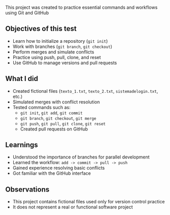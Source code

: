 This project was created to practice essential commands and workflows using Git
and GitHub

## Objectives of this test

- Learn how to initialize a repository (`git init`)
- Work with branches (`git branch`, `git checkout`)
- Perform merges and simulate conflicts
- Practice using push, pull, clone, and reset
- Use GitHub to manage versions and pull requests

## What I did

- Created fictional files (`texto_1.txt`, `texto_2.txt`, `sistemadelogin.txt`, etc.)
- Simulated merges with conflict resolution
- Tested commands such as:
  - `git init`, `git add`, `git commit`
  - `git branch`, `git checkout`, `git merge`
  - `git push`, `git pull`, `git clone`, `git reset`
  - Created pull requests on GitHub

## Learnings

- Understood the importance of branches for parallel development
- Learned the workflow: `add -> commit -> pull -> push`
- Gained experience resolving basic conflicts
- Got familiar with the GitHub interface

## Observations

- This project contains fictional files used only for version control practice
- It does not represent a real or functional software project
